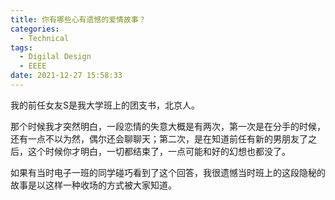 ```yaml
---
title: 你有哪些心有遗憾的爱情故事？
categories:
  - Technical
tags:
  - Digilal Design
  - EEEE
date: 2021-12-27 15:58:33
---
```


<!-- more -->

我的前任女友S是我大学班上的团支书，北京人。

那个时候我才突然明白，一段恋情的失意大概是有两次，第一次是在分手的时候，还有一点不以为然，偶尔还会聊聊天；第二次，是在知道前任有新的男朋友了之后，这个时候你才明白，一切都结束了，一点可能和好的幻想也都没了。

如果有当时电子一班的同学碰巧看到了这个回答，我很遗憾当时班上的这段隐秘的故事是以这样一种收场的方式被大家知道。
